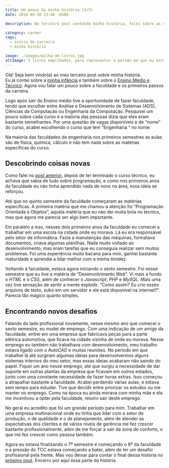 ```yaml
---
title: Um pouco da minha história (3/5)
date: 2018-04-30 13:48 -0300

description: No terceiro post contando minha história, falei sobre as experiências na faculdade, desde como foi a decisão do curso até o começo do TCC.

category: career
tags:
  - início de carreira
  - minha história

image: ./images/pilha-de-livros.jpg
altImage: 5 livros empilhados, para representar o perído em que eu estava na faculdade.
---
```


Olá! Seja bem vindo(a) ao meu terceiro post sobre minha história.  
Eu já contei sobre a [minha infância](/um-pouco-da-minha-historia-1-5) e também sobre o [Ensino Médio e Técnico](/um-pouco-da-minha-historia-2-5). Agora vou falar um pouco sobre a faculdade e os primeiros passos da carreira.

<!-- end_excerpt -->

Logo após sair do Ensino médio tive a oportunidade de fazer faculdade, tendo que escolher entre Análise e Desenvolvimento de Sistemas (ADS), Ciências da Computação ou Engenharia da Computação. Pesquisei um pouco sobre cada curso e a maioria das pessoas dizia que eles eram bastante semelhantes. Por uma questão de vagas disponíveis e de “nome” do curso, acabei escolhendo o curso que tem “Engenharia “ no nome.

Na maioria das faculdades de engenharia nos primeiros semestres as aulas são de física, química, cálculo e não tem nada sobre as matérias específicas do curso.

## Descobrindo coisas novas

Como falei no [post anterior](/um-pouco-da-minha-historia-2-5), depois de ter terminado o curso técnico, eu achava que sabia de tudo sobre programação, e como nos primeiros anos da faculdade eu não tinha aprendido nada de novo na área, essa ideia se reforçou.

Até que no quinto semestre da faculdade começaram as matérias específicas. A primeira matéria que me chamou a atenção foi “Programação Orientada a Objetos”, aquela matéria que eu não dei muita bola no técnico, mas que agora me parecia ser algo bem importante.

Em paralelo a isso, nesses dois primeiros anos da faculdade eu comecei a trabalhar em uma escola na cidade onde eu morava. Lá eu era responsável pelo setor de informática. Fazia a manutenção das máquinas, formatava documentos, criava algumas planilhas. Nada muito voltado ao desenvolvimento, mas eram tarefas que eu conseguia realizar sem muitos problemas. Foi uma experiência muito bacana para mim, ganhei bastante maturidade e aprendia a lidar melhor com a minha timidez.

Voltando à faculdade, estava agora iniciando o sexto semestre. Foi nesse semestre que eu tive a matéria de “Desenvolvimento _Web_”. Vi mais a fundo o _HTML_ e o _CSS_, além de conhecer o _Javascript_, _PHP_ e _MySQL_. Mais uma vez tive sensação de sentir a mente explodir. “Como assim? Eu crio esses arquivos de texto, subo em um servidor e ele está disponível na internet?”. Parecia tão mágico quanto simples.

## Encontrando novos desafios

Falando do lado profissional novamente, nesse mesmo ano que comecei o sexto semestre, eu mudei de emprego. Com uma indicação de um amigo da faculdade, entrei em uma empresa que fabricava peças para a parte elétrica automotiva, que ficava na cidade vizinha de onde eu morava. Nesse emprego eu também não trabalhava com desenvolvimento, meu trabalho estava ligado com o _AutoCAD_ e muitas reuniões. No período em que trabalhei lá até surgiram algumas ideias para desenvolvermos alguns sistemas internos do meu setor, mas essas ideias acabaram não saindo do papel. Fiquei um ano nesse emprego, até que surgiu a necessidade de dar suporte em outras plantas da empresa que ficavam em outros estados, junto com uma constante necessidade de fazer horas extras. Isso começou a atrapalhar bastante a faculdade. Acabei perdendo várias aulas, e estava sem tempo para estudar. Tive que decidir entre priorizar os estudos ou me manter no emprego. Como na época eu ainda morava com minha mãe e ela me incentivou a optar pela faculdade, resolvi sair deste emprego.

No geral eu acredito que foi um grande período para mim. Trabalhar em uma empresa multinacional onde eu tinha que lidar com o setor de produção, o de qualidade e o de planejamento, além de atender as expectativas dos clientes e de vários níveis de gerência me fez crescer bastante profissionalmente, além de me forçar a sair da zona de conforto, o que me fez crescer como pessoa também.

Agora eu estava finalizando o 7º semestre e começando o 8º da faculdade e a pressão do TCC estava começando a bater, além de ter um desafio profissional pela frente. Mas vou deixar para contar o final dessa história no [próximo post](/um-pouco-da-minha-historia-4-5). Encerro por aqui essa parte da história.
